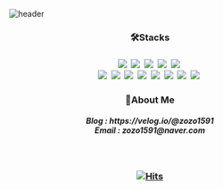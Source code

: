 ![header](https://capsule-render.vercel.app/api?type=Slice&color=auto&height=300&section=header&text=KwanghoonKim%&fontColor=000000&fontSize=90)

<h3 align='center'>
  
🛠Stacks

</h3>
  
<h3 align='center'>
  <img src="https://img.shields.io/badge/Spring Boot-6DB33F?style=flat-square&logo=SpringBoot&logoColor=white"/></a>&nbsp
  <img src="https://img.shields.io/badge/Spring Security-6DB33F?style=flat-square&logo=SpringSecurity&logoColor=white"/></a>&nbsp
  <img src="https://img.shields.io/badge/MySQL-4479A1?style=flat-square&logo=MySQL&logoColor=white"/></a>&nbsp
  <img src="https://img.shields.io/badge/nGrinder-03C75A?style=flat-square&logo=Naver&logoColor=white"/></a>&nbsp
  <img src="https://img.shields.io/badge/AWS-232F3E?style=flat-square&logo=AmazonAWS&logoColor=white"/></a>&nbsp<br>
  <img src="https://img.shields.io/badge/Python-3766AB?style=flat-square&logo=python&logoColor=white"/></a>&nbsp
  <img src="https://img.shields.io/badge/flask-000000?style=flat-square&logo=Flask&logoColor=white"/></a>&nbsp
  <img src="https://img.shields.io/badge/MongoDB-47A248?style=flat-square&logo=MongoDB&logoColor=white"/></a>&nbsp
  <img src="https://img.shields.io/badge/jQuery-0769AD?style=flat-square&logo=jQuery&logoColor=white"/></a>&nbsp
  <img src="https://img.shields.io/badge/Java-007396?style=flat-square&logo=Java&logoColor=white"/></a>&nbsp
  <img src="https://img.shields.io/badge/JavaScript-F7DF1E?style=flat-square&logo=JavaScript&logoColor=white"/></a>&nbsp
  <img src="https://img.shields.io/badge/CSS-1572B6?style=flat-square&logo=CSS3&logoColor=white"/></a>&nbsp
  <img src="https://img.shields.io/badge/HTML-E34F26?style=flat-square&logo=HTML5&logoColor=white"/></a>&nbsp
<h3>
  
<h3 align='center'>
🎈About Me
</h3>
  
<h5 align='center'>
Blog : https://velog.io/@zozo1591<br>
Email : zozo1591@naver.com
</h5>

<br>
  
<h3 align='center'>
  
[![Hits](https://hits.seeyoufarm.com/api/count/incr/badge.svg?url=https%3A%2F%2Fgithub.com%2FKKHoon210417&count_bg=%2379C83D&title_bg=%23555555&icon=&icon_color=%23E7E7E7&title=hits&edge_flat=false)](https://hits.seeyoufarm.com)
  
</h3>
